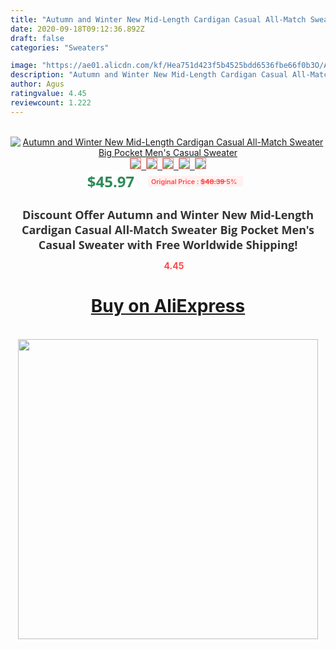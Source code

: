 ```yaml
---
title: "Autumn and Winter New Mid-Length Cardigan Casual All-Match Sweater Big Pocket Men's Casual Sweater"
date: 2020-09-18T09:12:36.892Z
draft: false
categories: "Sweaters"

image: "https://ae01.alicdn.com/kf/Hea751d423f5b4525bdd6536fbe66f0b3O/Autumn-and-Winter-New-Mid-Length-Cardigan-Casual-All-Match-Sweater-Big-Pocket-Men-s-Casual.jpg"
description: "Autumn and Winter New Mid-Length Cardigan Casual All-Match Sweater Big Pocket Men's Casual Sweater"
author: Agus
ratingvalue: 4.45
reviewcount: 1.222
---
```

<br>
<div style="text-align: center;">
<a href="https://s.click.aliexpress.com/e/_AYMFjf" target="_blank" rel="nofollow noopener noreferrer"><img alt="Autumn and Winter New Mid-Length Cardigan Casual All-Match Sweater Big Pocket Men's Casual Sweater" class="magnifier-image" src="https://ae01.alicdn.com/kf/Hea751d423f5b4525bdd6536fbe66f0b3O/Autumn-and-Winter-New-Mid-Length-Cardigan-Casual-All-Match-Sweater-Big-Pocket-Men-s-Casual.jpg_640x640.jpg">
<br>
<img style="border:1px solid salmon" src="https://ae01.alicdn.com/kf/Hea751d423f5b4525bdd6536fbe66f0b3O/Autumn-and-Winter-New-Mid-Length-Cardigan-Casual-All-Match-Sweater-Big-Pocket-Men-s-Casual.jpg_120x120.jpg">&nbsp;&nbsp;<img style="border:1px solid salmon" src="https://ae01.alicdn.com/kf/Ha7c8a36bb86f4e3994330323f6c74128T/Autumn-and-Winter-New-Mid-Length-Cardigan-Casual-All-Match-Sweater-Big-Pocket-Men-s-Casual.jpg_120x120.jpg">&nbsp;&nbsp;<img style="border:1px solid salmon" src="https://ae01.alicdn.com/kf/H47fe45f1719d40cca3ab2a10fc8e19660/Autumn-and-Winter-New-Mid-Length-Cardigan-Casual-All-Match-Sweater-Big-Pocket-Men-s-Casual.jpg_120x120.jpg">&nbsp;&nbsp;<img style="border:1px solid salmon" src="https://ae01.alicdn.com/kf/Hf45d0d4e2a724657b40800103f36c12ay/Autumn-and-Winter-New-Mid-Length-Cardigan-Casual-All-Match-Sweater-Big-Pocket-Men-s-Casual.jpg_120x120.jpg">&nbsp;&nbsp;<img style="border:1px solid salmon" src="https://ae01.alicdn.com/kf/Hb99b2c5429c34195913d868f5a8702d8w/Autumn-and-Winter-New-Mid-Length-Cardigan-Casual-All-Match-Sweater-Big-Pocket-Men-s-Casual.jpg_120x120.jpg"></a></div><br0>
<div style="text-align: center;"><span style="background-color: white; border: 0px; box-sizing: border-box; color: seagreen; display: inline-block; font-family: &quot;open sans&quot; , &quot;arial&quot; , &quot;helvetica&quot; , sans-serif , &quot;heiti&quot;; font-size: 24px; font-stretch: inherit; font-weight: 700; line-height: inherit; margin: 0px 10px 0px 0px; padding: 0px; vertical-align: middle;">$45.97 </span>
<span style="background: rgb(255 , 241 , 241); border-radius: 3px; border: 0px; box-sizing: border-box; color: #ff4747; display: inline-block; font-family: inherit; font-size: 12px; font-stretch: inherit; font-style: inherit; font-variant: inherit; font-weight: 600; line-height: inherit; margin: 0px; padding: 2px 5px; transform: scale(0.9); vertical-align: middle;">Original Price : <b style="text-decoration: line-through;">$48.39 </b> 5%&nbsp;&nbsp;</span></div>
<h1 style="color: #333333; display: inline-block; font-family: &quot;open sans&quot; , &quot;arial&quot; , &quot;helvetica&quot; , sans-serif , &quot;heiti&quot;; font-size: 18px; font-stretch: inherit; font-weight: 700; text-align: center;">Discount Offer Autumn and Winter New Mid-Length Cardigan Casual All-Match Sweater Big Pocket Men's Casual Sweater with Free Worldwide Shipping!</h1>
<div style="color: #ff4747; text-align: center;">
<img src="https://4.bp.blogspot.com/-M0ZcTcb-5uY/XleCXlxnR4I/AAAAAAAAAEc/OrjgMkXV1oMQFaCRZj5HQwOCBcu3w1FegCPcBGAYYCw/s1600/star.png" style="height: 15px;">&nbsp;<b>4.45</b></div>
<div class="button_cont" align="center"><a class="buynow_a" href="https://s.click.aliexpress.com/e/_AYMFjf" target="_blank" rel="nofollow noopener noreferrer"><H1>Buy on AliExpress</H1></a></div><br>
<div class="separator" style="clear: both; text-align: center;">
<img src="https://lh3.googleusercontent.com/-pTy5HemUv9M/XlePHvY0dAI/AAAAAAAAAE4/0nX5iRUoIWY8eMW9Dpxeirr157OZliDIgCLcBGAsYHQ/s1600/badge.gif" width="480">
</div>
